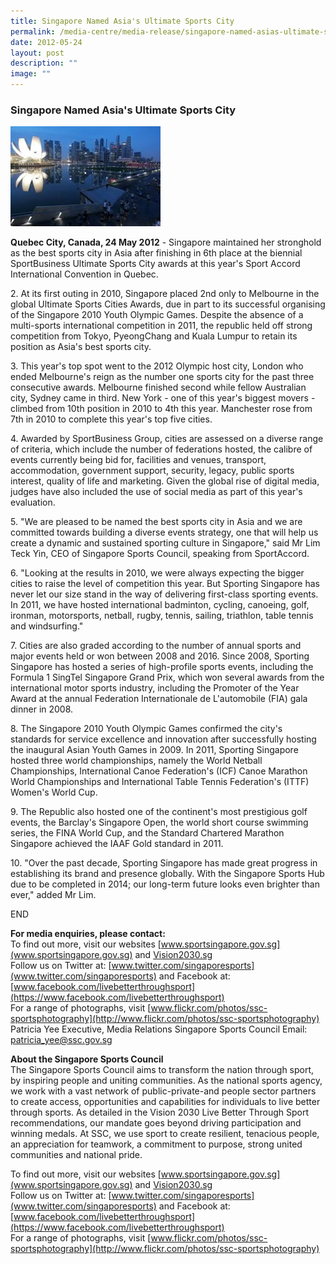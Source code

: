 ```yaml
---
title: Singapore Named Asia's Ultimate Sports City
permalink: /media-centre/media-release/singapore-named-asias-ultimate-sports-city/
date: 2012-05-24
layout: post
description: ""
image: ""
---
```

### **Singapore Named Asia's Ultimate Sports City**
![SINGAPORENAMEDASIASULTIMATESPORTSCITYMainPar0040Imagegif](/images/Media%20Centre/Media%20Release/2012/May/SINGAPORENAMEDASIASULTIMATESPORTSCITYMainPar0040Imagegif.gif)

**Quebec City, Canada, 24 May 2012** - Singapore maintained her stronghold as the best sports city in Asia after finishing in 6th place at the biennial SportBusiness Ultimate Sports City awards at this year's Sport Accord International Convention in Quebec.

2\. At its first outing in 2010, Singapore placed 2nd only to Melbourne in the global Ultimate Sports Cities Awards, due in part to its successful organising of the Singapore 2010 Youth Olympic Games. Despite the absence of a multi-sports international competition in 2011, the republic held off strong competition from Tokyo, PyeongChang and Kuala Lumpur to retain its position as Asia's best sports city.

3\. This year's top spot went to the 2012 Olympic host city, London who ended Melbourne's reign as the number one sports city for the past three consecutive awards. Melbourne finished second while fellow Australian city, Sydney came in third. New York - one of this year's biggest movers - climbed from 10th position in 2010 to 4th this year. Manchester rose from 7th in 2010 to complete this year's top five cities.

4\. Awarded by SportBusiness Group, cities are assessed on a diverse range of criteria, which include the number of federations hosted, the calibre of events currently being bid for, facilities and venues, transport, accommodation, government support, security, legacy, public sports interest, quality of life and marketing. Given the global rise of digital media, judges have also included the use of social media as part of this year's evaluation.

5\. "We are pleased to be named the best sports city in Asia and we are committed towards building a diverse events strategy, one that will help us create a dynamic and sustained sporting culture in Singapore," said Mr Lim Teck Yin, CEO of Singapore Sports Council, speaking from SportAccord.

6\. "Looking at the results in 2010, we were always expecting the bigger cities to raise the level of competition this year. But Sporting Singapore has never let our size stand in the way of delivering first-class sporting events. In 2011, we have hosted international badminton, cycling, canoeing, golf, ironman, motorsports, netball, rugby, tennis, sailing, triathlon, table tennis and windsurfing."

7\. Cities are also graded according to the number of annual sports and major events held or won between 2008 and 2016. Since 2008, Sporting Singapore has hosted a series of high-profile sports events, including the Formula 1 SingTel Singapore Grand Prix, which won several awards from the international motor sports industry, including the Promoter of the Year Award at the annual Federation Internationale de L'automobile (FIA) gala dinner in 2008.

8\. The Singapore 2010 Youth Olympic Games confirmed the city's standards for service excellence and innovation after successfully hosting the inaugural Asian Youth Games in 2009. In 2011, Sporting Singapore hosted three world championships, namely the World Netball Championships, International Canoe Federation's (ICF) Canoe Marathon World Championships and International Table Tennis Federation's (ITTF) Women's World Cup.

9\. The Republic also hosted one of the continent's most prestigious golf events, the Barclay's Singapore Open, the world short course swimming series, the FINA World Cup, and the Standard Chartered Marathon Singapore achieved the IAAF Gold standard in 2011.

10\. "Over the past decade, Sporting Singapore has made great progress in establishing its brand and presence globally. With the Singapore Sports Hub due to be completed in 2014; our long-term future looks even brighter than ever," added Mr Lim.

END

**For media enquiries, please contact:**
<br>To find out more, visit our websites [www.sportsingapore.gov.sg](www.sportsingapore.gov.sg)  and [Vision2030.sg](/about-us/vision-2030/)<br>
Follow us on Twitter at: [www.twitter.com/singaporesports](www.twitter.com/singaporesports) and Facebook at: [www.facebook.com/livebetterthroughsport](https://www.facebook.com/livebetterthroughsport)<br>
For a range of photographs, visit [www.flickr.com/photos/ssc-sportsphotography](http://www.flickr.com/photos/ssc-sportsphotography)
Patricia Yee
Executive, Media Relations
Singapore Sports Council
Email: [patricia_yee@ssc.gov.sg](mailto:patricia_yee@ssc.gov.sg)

**About the Singapore Sports Council**
<br>
The Singapore Sports Council aims to transform the nation through sport, by inspiring people and uniting communities. As the national sports agency, we work with a vast network of public-private-and people sector partners to create access, opportunities and capabilities for individuals to live better through sports. As detailed in the Vision 2030 Live Better Through Sport recommendations, our mandate goes beyond driving participation and winning medals. At SSC, we use sport to create resilient, tenacious people, an appreciation for teamwork, a commitment to purpose, strong united communities and national pride.

To find out more, visit our websites [www.sportsingapore.gov.sg](www.sportsingapore.gov.sg)  and [Vision2030.sg](/about-us/vision-2030/)<br>
Follow us on Twitter at: [www.twitter.com/singaporesports](www.twitter.com/singaporesports) and Facebook at: [www.facebook.com/livebetterthroughsport](https://www.facebook.com/livebetterthroughsport)<br>
For a range of photographs, visit [www.flickr.com/photos/ssc-sportsphotography](http://www.flickr.com/photos/ssc-sportsphotography)